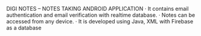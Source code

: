 DIGI NOTES – NOTES TAKING ANDROID APPLICATION
· It contains email authentication and email verification with realtime database.
· Notes can be accessed from any device.
· It is developed using Java, XML with Firebase as a database
